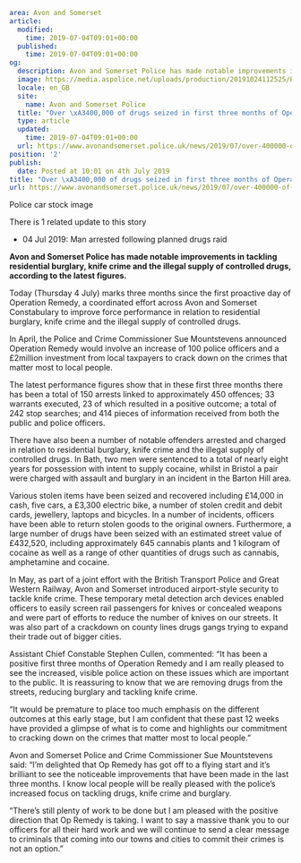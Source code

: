 ```yaml
area: Avon and Somerset
article:
  modified:
    time: 2019-07-04T09:01+00:00
  published:
    time: 2019-07-04T09:01+00:00
og:
  description: Avon and Somerset Police has made notable improvements in tackling residential burglary, knife crime and the illegal supply of controlled drugs, according to the latest figures.
  image: https://media.aspolice.net/uploads/production/20191024112525/Police-car.jpg
  locale: en_GB
  site:
    name: Avon and Somerset Police
  title: "Over \xA3400,000 of drugs seized in first three months of Operation Remedy | Avon and Somerset Police"
  type: article
  updated:
    time: 2019-07-04T09:01+00:00
  url: https://www.avonandsomerset.police.uk/news/2019/07/over-400000-of-drugs-seized-in-first-three-months-of-operation-remedy/
position: '2'
publish:
  date: Posted at 10:01 on 4th July 2019
title: "Over \xA3400,000 of drugs seized in first three months of Operation Remedy | Avon and Somerset Police"
url: https://www.avonandsomerset.police.uk/news/2019/07/over-400000-of-drugs-seized-in-first-three-months-of-operation-remedy/
```

Police car stock image

There is 1 related update to this story

 * 04 Jul 2019: Man arrested following planned drugs raid

**Avon and Somerset Police has made notable improvements in tackling residential burglary, knife crime and the illegal supply of controlled drugs, according to the latest figures.**

Today (Thursday 4 July) marks three months since the first proactive day of Operation Remedy, a coordinated effort across Avon and Somerset Constabulary to improve force performance in relation to residential burglary, knife crime and the illegal supply of controlled drugs.

In April, the Police and Crime Commissioner Sue Mountstevens announced Operation Remedy would involve an increase of 100 police officers and a £2million investment from local taxpayers to crack down on the crimes that matter most to local people.

The latest performance figures show that in these first three months there has been a total of 150 arrests linked to approximately 450 offences; 33 warrants executed, 23 of which resulted in a positive outcome; a total of 242 stop searches; and 414 pieces of information received from both the public and police officers.

There have also been a number of notable offenders arrested and charged in relation to residential burglary, knife crime and the illegal supply of controlled drugs. In Bath, two men were sentenced to a total of nearly eight years for possession with intent to supply cocaine, whilst in Bristol a pair were charged with assault and burglary in an incident in the Barton Hill area.

Various stolen items have been seized and recovered including £14,000 in cash, five cars, a £3,300 electric bike, a number of stolen credit and debit cards, jewellery, laptops and bicycles. In a number of incidents, officers have been able to return stolen goods to the original owners. Furthermore, a large number of drugs have been seized with an estimated street value of £432,520, including approximately 645 cannabis plants and 1 kilogram of cocaine as well as a range of other quantities of drugs such as cannabis, amphetamine and cocaine.

In May, as part of a joint effort with the British Transport Police and Great Western Railway, Avon and Somerset introduced airport-style security to tackle knife crime. These temporary metal detection arch devices enabled officers to easily screen rail passengers for knives or concealed weapons and were part of efforts to reduce the number of knives on our streets. It was also part of a crackdown on county lines drugs gangs trying to expand their trade out of bigger cities.

Assistant Chief Constable Stephen Cullen, commented: “It has been a positive first three months of Operation Remedy and I am really pleased to see the increased, visible police action on these issues which are important to the public. It is reassuring to know that we are removing drugs from the streets, reducing burglary and tackling knife crime.

“It would be premature to place too much emphasis on the different outcomes at this early stage, but I am confident that these past 12 weeks have provided a glimpse of what is to come and highlights our commitment to cracking down on the crimes that matter most to local people.”

Avon and Somerset Police and Crime Commissioner Sue Mountstevens said: “I’m delighted that Op Remedy has got off to a flying start and it’s brilliant to see the noticeable improvements that have been made in the last three months. I know local people will be really pleased with the police’s increased focus on tackling drugs, knife crime and burglary.

“There’s still plenty of work to be done but I am pleased with the positive direction that Op Remedy is taking. I want to say a massive thank you to our officers for all their hard work and we will continue to send a clear message to criminals that coming into our towns and cities to commit their crimes is not an option.”
